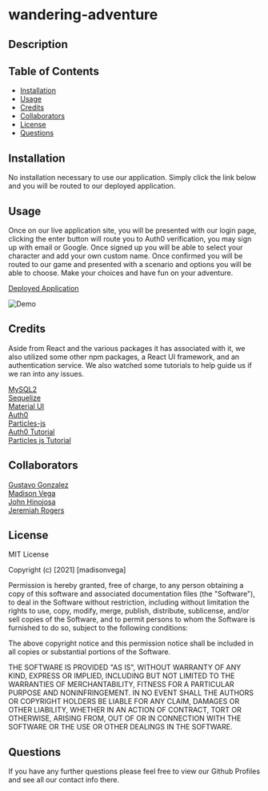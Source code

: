 # wandering-adventure

## Description




## Table of Contents

- [Installation](#installation)
- [Usage](#usage)
- [Credits](#credits)
- [Collaborators](#collaborators)
- [License](#license)
- [Questions](#questions)

## Installation

No installation necessary to use our application.  Simply click the link below and you will be routed to our deployed application.


## Usage

Once on our live application site, you will be presented with our login page, clicking the enter button will route you to Auth0 verification, you may sign up with email or Google.  Once signed up you will be able to select your character and add your own custom name.  Once confirmed you will be routed to our game and presented with a scenario and options you will be able to choose.  Make your choices and have fun on your adventure.

[Deployed Application](https://wanderingadventure.herokuapp.com/)<br>

![Demo](https://media.giphy.com/media/x2PmM7c8W5jbo2MCRQ/giphy.gif)


## Credits

Aside from React and the various packages it has associated with it, we also utilized some other npm packages, a React UI framework, and an authentication service. We also watched some tutorials to help guide us if we ran into any issues.

[MySQL2](https://www.npmjs.com/package/mysql2)<br>
[Sequelize](https://www.npmjs.com/package/sequelize)<br>
[Material UI](https://material-ui.com/)<br>
[Auth0](https://auth0.com/)<br>
[Particles-js](https://www.npmjs.com/package/react-particles-js)<br>
[Auth0 Tutorial](https://www.youtube.com/watch?v=MqczHS3Z2bc&t=1065s&ab_channel=codeSTACKr)<br>
[Particles js Tutorial](https://www.youtube.com/watch?v=ordgGUgd2P0&ab_channel=BAE-BeingAverageEngineer)<br>



## Collaborators

[Gustavo Gonzalez](https://github.com/GonzalezG97)<br>
[Madison Vega](https://github.com/madison-vega)<br>
[John Hinojosa](https://github.com/takolad)<br>
[Jeremiah Rogers](https://github.com/jerogers8789)<br>




## License

MIT License

Copyright (c) [2021] [madisonvega]

Permission is hereby granted, free of charge, to any person obtaining a copy
of this software and associated documentation files (the "Software"), to deal
in the Software without restriction, including without limitation the rights
to use, copy, modify, merge, publish, distribute, sublicense, and/or sell
copies of the Software, and to permit persons to whom the Software is
furnished to do so, subject to the following conditions:

The above copyright notice and this permission notice shall be included in all
copies or substantial portions of the Software.

THE SOFTWARE IS PROVIDED "AS IS", WITHOUT WARRANTY OF ANY KIND, EXPRESS OR
IMPLIED, INCLUDING BUT NOT LIMITED TO THE WARRANTIES OF MERCHANTABILITY,
FITNESS FOR A PARTICULAR PURPOSE AND NONINFRINGEMENT. IN NO EVENT SHALL THE
AUTHORS OR COPYRIGHT HOLDERS BE LIABLE FOR ANY CLAIM, DAMAGES OR OTHER
LIABILITY, WHETHER IN AN ACTION OF CONTRACT, TORT OR OTHERWISE, ARISING FROM,
OUT OF OR IN CONNECTION WITH THE SOFTWARE OR THE USE OR OTHER DEALINGS IN THE
SOFTWARE.

## Questions

If you have any further questions please feel free to view our Github Profiles and see all our contact info there.

